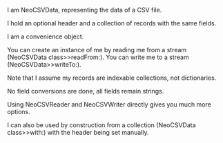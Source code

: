 I am NeoCSVData, representing the data of a CSV file.

I hold an optional header and a collection of records with the same fields.

I am a convenience object.

You can create an instance of me by reading me from a stream (NeoCSVData class>>readFrom:).
You can write me to a stream (NeoCSVData>>writeTo:).

Note that I assume my records are indexable collections, not dictionaries.

No field conversions are done, all fields remain strings.

Using NeoCSVReader and NeoCSVWriter directly gives you much more options.

I can also be used by construction from a collection (NeoCSVData class>>with:) with the header being set manually.